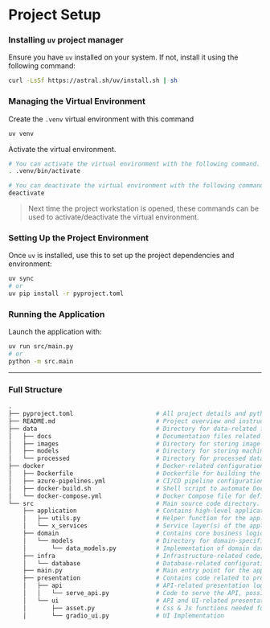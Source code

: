 # Project Setup

### Installing `uv` project manager

Ensure you have `uv` installed on your system. If not, install it using the following command:

```bash
curl -LsSf https://astral.sh/uv/install.sh | sh
```

### Managing the Virtual Environment

Create the `.venv` virtual environment with this command

```bash
uv venv
```

Activate the virtual environment.
```bash
# You can activate the virtual environment with the following command.
. .venv/bin/activate

# You can deactivate the virtual environment with the following command.
deactivate
```
> Next time the project workstation is opened, these commands can be used to activate/deactivate the virtual environment.

### Setting Up the Project Environment

Once `uv` is installed, use this to set up the project dependencies and environment:

```bash
uv sync
# or
uv pip install -r pyproject.toml
```

### Running the Application

Launch the application with:

```bash
uv run src/main.py
# or
python -m src.main
```
---
### Full Structure
```python
.
├── pyproject.toml                       # All project details and python dependencies required for the project.
├── README.md                            # Project overview and instructions for use.
├── data                                 # Directory for data-related files.
│   ├── docs                             # Documentation files related to data.
│   ├── images                           # Directory for storing image assets.
│   ├── models                           # Directory for storing machine learning models or related files.
│   └── processed                        # Directory for processed data outputs.
├── docker                               # Docker-related configurations and scripts.
│   ├── Dockerfile                       # Dockerfile for building the project's container.
│   ├── azure-pipelines.yml              # CI/CD pipeline configuration for Azure.
│   ├── docker-build.sh                  # Shell script to automate Docker builds.
│   └── docker-compose.yml               # Docker Compose file for defining multi-container Docker applications.
└── src                                  # Main source code directory.
    ├── application                      # Contains high-level application logic.
    │   ├── utils.py                     # Helper function for the app.
    │   └── x_services                   # Service layer(s) of the application.
    ├── domain                           # Contains core business logic and domain models.
    │   └── models                       # Directory for domain-specific data models.
    │       └── data_models.py           # Implementation of domain data models with data classes.
    ├── infra                            # Infrastructure-related code, particularly for database handling.
    │   └── database                     # Database-related configurations and utilities.
    ├── main.py                          # Main entry point for the application.
    ├── presentation                     # Contains code related to presentation layers like APIs and UIs.
    │   ├── api                          # API-related presentation logic.
    │   │   └── serve_api.py             # Code to serve the API, possibly using FastAPI or Flask.
    │   └── ui                           # API and UI-related presentation logic.
    │       ├── asset.py                 # Css & Js functions needed for UI.
    │       └── gradio_ui.py             # UI Implementation
```

